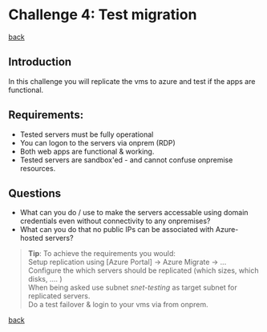 # Challenge 4: Test migration

[back](../../README.md)

## Introduction ##
In this challenge you will replicate the vms to azure and test if the apps are functional. 

## Requirements: ##
- Tested servers must be fully operational
- You can logon to the servers via onprem (RDP)
- Both web apps are functional & working.
- Tested servers are sandbox'ed - and cannot confuse onpremise resources.

## Questions ## 
- What can you do / use to make the servers accessable using domain credentials even without connectivity to any onpremises?
- What can you do that no public IPs can be associated with Azure-hosted servers?

>**Tip**: To achieve the requirements you would:  
> Setup replication using [Azure Portal] -> Azure Migrate -> ...  
> Configure the which servers should be replicated (which sizes, which disks, .... )  
> When being asked use subnet _snet-testing_ as target subnet for replicated servers.  
> Do a test failover & login to your vms via from onprem.  
  
[back](../../README.md)